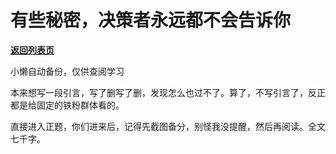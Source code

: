 # 有些秘密，决策者永远都不会告诉你

[**返回列表页**](/gzh/记忆承载3)

小懒自动备份，仅供查阅学习

本来想写一段引言，写了删写了删，发现怎么也过不了。算了，不写引言了，反正都是给固定的铁粉群体看的。  

直接进入正题，你们进来后，记得先截图备分，别怪我没提醒，然后再阅读。全文七千字。  

